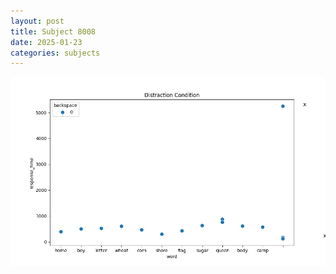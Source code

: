 ```yaml
---
layout: post
title: Subject 8008
date: 2025-01-23
categories: subjects
---
```


![](data/8008/run-19/8008_rt_acc_fuzzy_delay.png)
